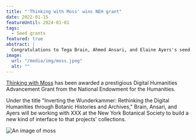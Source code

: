 ```yaml
---
title: "'Thinking with Moss' wins NEH grant"
date: 2022-01-15
featureUntil: 2024-01-01
tags:
  - Seed grants
featured: true
abstract: |
  Congratulations to Tega Brain, Ahmed Ansari, and Elaine Ayers's seed grant project "Thinking with Moss" has been awarded a prestigious National Endowment for the Humanities Digital Humanities Advancement Grant.
image:
  url: "/media/img/moss.jpeg"
  alt: ""
---
```


[Thinking with Moss](/projects/moss) has been awarded a prestigious Digital Humanities Advancement Grant
from the National Endowment for the Humanities.

Under the title "Inverting the Wunderkammer: Rethinking the Digital Humanities
through Botanic Histories and Archives,"
Brain, Ansari, and Ayers will be working with XXX at the New York Botanical
Society to build a new kind of interface
to that projects' collections.

![An image of moss](/img/moss.jpeg)
